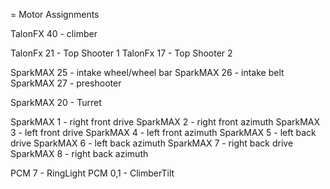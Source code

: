 = Motor Assignments

TalonFX 40 - climber

TalonFx 21 - Top Shooter 1
TalonFx 17 - Top Shooter 2

SparkMAX 25 - intake wheel/wheel bar
SparkMAX 26 - intake belt
SparkMAX 27 - preshooter

SparkMAX 20 - Turret

SparkMAX 1 - right front drive
SparkMAX 2 - right front azimuth
SparkMAX 3 - left front drive
SparkMAX 4 - left front azimuth
SparkMAX 5 - left back drive
SparkMAX 6 - left back azimuth
SparkMAX 7 - right back drive 
SparkMAX 8 - right back azimuth

PCM 7 - RingLight
PCM 0,1 - ClimberTilt
